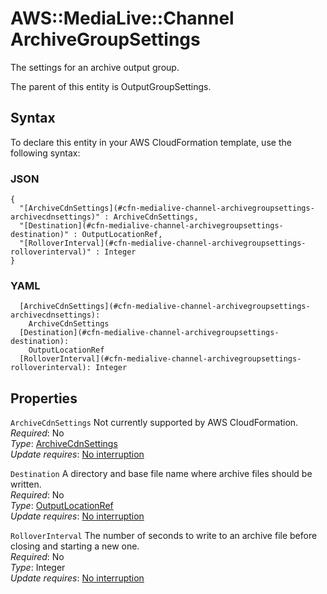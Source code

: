 # AWS::MediaLive::Channel ArchiveGroupSettings<a name="aws-properties-medialive-channel-archivegroupsettings"></a>

The settings for an archive output group\.

The parent of this entity is OutputGroupSettings\.

## Syntax<a name="aws-properties-medialive-channel-archivegroupsettings-syntax"></a>

To declare this entity in your AWS CloudFormation template, use the following syntax:

### JSON<a name="aws-properties-medialive-channel-archivegroupsettings-syntax.json"></a>

```
{
  "[ArchiveCdnSettings](#cfn-medialive-channel-archivegroupsettings-archivecdnsettings)" : ArchiveCdnSettings,
  "[Destination](#cfn-medialive-channel-archivegroupsettings-destination)" : OutputLocationRef,
  "[RolloverInterval](#cfn-medialive-channel-archivegroupsettings-rolloverinterval)" : Integer
}
```

### YAML<a name="aws-properties-medialive-channel-archivegroupsettings-syntax.yaml"></a>

```
  [ArchiveCdnSettings](#cfn-medialive-channel-archivegroupsettings-archivecdnsettings): 
    ArchiveCdnSettings
  [Destination](#cfn-medialive-channel-archivegroupsettings-destination): 
    OutputLocationRef
  [RolloverInterval](#cfn-medialive-channel-archivegroupsettings-rolloverinterval): Integer
```

## Properties<a name="aws-properties-medialive-channel-archivegroupsettings-properties"></a>

`ArchiveCdnSettings`  <a name="cfn-medialive-channel-archivegroupsettings-archivecdnsettings"></a>
Not currently supported by AWS CloudFormation\.  
*Required*: No  
*Type*: [ArchiveCdnSettings](aws-properties-medialive-channel-archivecdnsettings.md)  
*Update requires*: [No interruption](https://docs.aws.amazon.com/AWSCloudFormation/latest/UserGuide/using-cfn-updating-stacks-update-behaviors.html#update-no-interrupt)

`Destination`  <a name="cfn-medialive-channel-archivegroupsettings-destination"></a>
A directory and base file name where archive files should be written\.  
*Required*: No  
*Type*: [OutputLocationRef](aws-properties-medialive-channel-outputlocationref.md)  
*Update requires*: [No interruption](https://docs.aws.amazon.com/AWSCloudFormation/latest/UserGuide/using-cfn-updating-stacks-update-behaviors.html#update-no-interrupt)

`RolloverInterval`  <a name="cfn-medialive-channel-archivegroupsettings-rolloverinterval"></a>
The number of seconds to write to an archive file before closing and starting a new one\.  
*Required*: No  
*Type*: Integer  
*Update requires*: [No interruption](https://docs.aws.amazon.com/AWSCloudFormation/latest/UserGuide/using-cfn-updating-stacks-update-behaviors.html#update-no-interrupt)